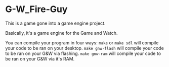 # G-W_Fire-Guy

This is a game gone into a game engine project.

Basically, it's a game engine for the Game and Watch.

You can compile your program in four ways:
```make``` or ```make sdl``` will compile your code to be ran on your desktop.
```make gnw-flash``` will compile your code to be ran on your G&W via flashing.
```make gnw-ram``` will compile your code to be ran on your G&W via it's RAM.
